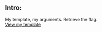 ## Intro:

My template, my arguments. Retrieve the flag.<br/>
<a href="http://206.189.59.199:8005" target="_blank"> View my template</a>

